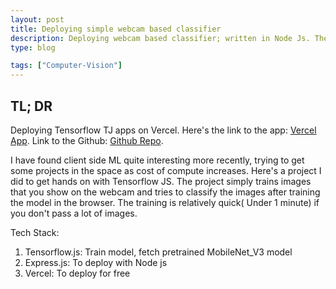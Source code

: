 ```yaml
---
layout: post
title: Deploying simple webcam based classifier
description: Deploying webcam based classifier; written in Node Js. The model is relatively light and trains on the browser. Checkout the app here: <a href = "https://tfjs-2-classification.vercel.app" target="_blank">Vercel App</a>. 
type: blog

tags: ["Computer-Vision"]
---
```


## TL; DR
Deploying Tensorflow TJ apps on Vercel. Here's the link to the app: <a href = "https://tfjs-2-classification.vercel.app" target="_blank">Vercel App</a>.
Link to the Github: <a href = "https://github.com/97harsh/TFJS-Webcam-Classification" target="_blank">Github Repo</a>.


I have found client side ML quite interesting more recently, trying to get some projects in the space as cost of compute increases. Here's a project I did to get hands on with Tensorflow JS. The project simply trains images that you show on the webcam and tries to classify the images after training the model in the browser. The training is relatively quick( Under 1 minute) if you don't pass a lot of images.

Tech Stack:
1. Tensorflow.js: Train model, fetch pretrained MobileNet_V3 model
2. Express.js: To deploy with Node js
3. Vercel: To deploy for free


